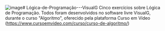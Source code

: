 ![image](https://github.com/vivihme/Logica-de-Programacao---VisualG/assets/127706469/e1aedfb8-70d5-4dd8-9bbd-8ac2d162a574)# Lógica-de-Programação---VisualG
Cinco exercícios sobre Lógica de Programação. Todos foram desenvolvidos no software livre VisualG, durante o curso "Algoritmo", oferecido pela plataforma Curso em Vídeo (https://www.cursoemvideo.com/curso/curso-de-algoritmo/)
